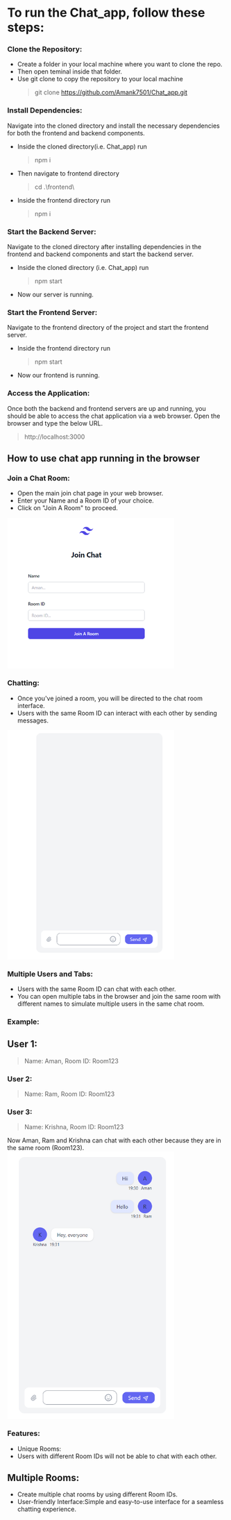 # To run the Chat_app, follow these steps:

### Clone the Repository:

* Create a folder in your local machine where you want to clone the repo.
* Then open teminal inside that folder.
* Use git clone to copy the repository to your local machine
  > git clone https://github.com/Amank7501/Chat_app.git


### Install Dependencies:
Navigate into the cloned directory and install the necessary dependencies for both the frontend and backend components.

* Inside the cloned directory(i.e. Chat_app) run
  > npm i
* Then navigate to frontend directory
  > cd .\frontend\ 
* Inside the frontend directory run
  >npm i 

### Start the Backend Server:
Navigate to the cloned directory after installing dependencies in the frontend and backend components and start the backend server.

* Inside the cloned directory (i.e. Chat_app) run
  > npm start
* Now our server is running.



### Start the Frontend Server:
Navigate to the frontend directory of the project and start the frontend server.

* Inside the frontend directory run
  > npm start
* Now our frontend is running.

### Access the Application:
Once both the backend and frontend servers are up and running, you should be able to access the chat application via a web browser.
Open the browser and type the below URL.
> http://localhost:3000



## How to use chat app running in the browser

### Join a Chat Room:

* Open the main join chat page in your web browser.
* Enter your Name and a Room ID of your choice.
* Click on "Join A Room" to proceed.

<img src="frontend_join_page.png" width="385px" align="center">
  
### Chatting:

* Once you've joined a room, you will be directed to the chat room interface.
* Users with the same Room ID can interact with each other by sending messages.

<img src="frontend_chat_room.png" width="385px" align="center">

### Multiple Users and Tabs:

* Users with the same Room ID can chat with each other.
* You can open multiple tabs in the browser and join the same room with different names to simulate multiple users in the same chat room.

  
### Example:
## User 1:
> Name: Aman,
> Room ID: Room123

### User 2:
> Name: Ram,
> Room ID: Room123

### User 3:
> Name: Krishna,
> Room ID: Room123

Now Aman, Ram and Krishna can chat with each other because they are in the same room (Room123).
<img src="frontend_chat_room_chats.png" width="385px" align="center">

### Features:
  * Unique Rooms:
  * Users with different Room IDs will not be able to chat with each other.

## Multiple Rooms:
  * Create multiple chat rooms by using different Room IDs.
  * User-friendly Interface:Simple and easy-to-use interface for a seamless chatting experience.
